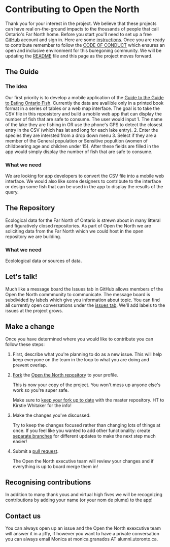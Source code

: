 # Contributing to Open the North 

Thank you for your interest in the project. We believe that these projects can have real on-the-ground impacts to the thousands of people that call Ontario's Far North home. Before you start you'll need to set up a free [GitHub][link_github] account and sign in. Here are some [instructions][link_signupinstructions]. Once you are ready to contribute remember to follow the [CODE OF CONDUCT][link_COC] which ensures an open and inclusive environment for this buregoning community. We will be updating the [README][README_link] file and this page as the project moves forward. 

## The Guide
### The idea
Our first priority is to develop a mobile application of the [Guide to the Guide to Eating Ontario Fish][link_Guide]. Currently the data are availible only in a printed book format in a series of tables or a web map interface. The goal is to take the CSV file in this reposistory and build a mobile web app that can display the number of fish that are safe to consume. The user would input 1. The name of the lake they are fishing in OR use the phone's GPS to detect the closest entry in the CSV (which has lat and long for each lake entry). 2. Enter the species they are intersted from a drop down menu 3. Select if they are a member of the General population or Sensitive popultion (women of childbearing age and children under 15). After these fields are filled in the app would simply display the number of fish that are safe to consume. 

### What we need
We are looking for app developers to convert the CSV file into a mobile web interface. We would also like some designers to contribute to the interface or design some fish that can be used in the app to display the results of the query. 

## The Repository 
Ecological data for the Far North of Ontario is strewn about in many litteral and figuratively closed repositories. As part of Open the North we are soliciting data from the Far North which we could host in the open repository we are building. 

### What we need
Ecolological data or sources of data.

## Let's talk! 
Much like a message board the Issues tab in GitHub allows members of the Open the North commmunity to communicate. The message board is subdivided by labels which give you information about topic. You can find all currently open conversations under the [issues tab][link_issues]. We'll add labels to the issues at the project grows. 

## Make a change
Once you have determined where you would like to contribute you can follow these steps:

1. First, describe what you're planning to do as a new issue. This will help keep everyone on the team in the loop to what you are doing and prevent overlap. 
        
2. [Fork][link_fork] the [Open the North repository][link_OTNrepo] to your profile.

    This is now your copy of the project. You won't mess up anyone else's work so you're super safe.
    
    Make sure to [keep your fork up to date][link_updateupstreamwiki] with the master repository. HT to Kirstie Whitaker for the info! 

3. Make the changes you've discussed.

    Try to keep the changes focused rather than changing lots of things at once. If you feel like you wanted to add other functionality: create [separate branches][link_branches] for different updates to make the next step much easier!

4. Submit a [pull request][link_pullrequest].
    
    The Open the North executive team will review your changes and if everything is up to board merge them in!

## Recognising contributions
In addition to many thank yous and virtual high fives we will be recognizing contributions by adding your name (or your nom de plume) to the app! 

## Contact us 
You can always open up an issue and the Open the North exexcutive team will answer it in a jiffy, if however you want to have a private conversation you can always email Monica at monica.granados AT alumni.utoronto.ca.

[link_github]: https://github.com/
[link_signupinstructions]: https://help.github.com/articles/signing-up-for-a-new-github-account
[link_COC]: https://github.com/Monsauce/Open-the-North/blob/master/CODE%20OF%20CONDUCT.md
[README_link]: https://github.com/Monsauce/Open-the-North/blob/master/README.md
[link_Guide]: https://www.ontario.ca/page/eating-ontario-fish-2017-18
[link_issues]: https://github.com/Monsauce/Open-the-North/issues
[link_fork]: https://help.github.com/articles/fork-a-repo/
[link_OTNrepo]: https://github.com/Monsauce/Open-the-North
[link_updateupstreamwiki]: https://github.com/KirstieJane/STEMMRoleModels/wiki/Syncing-your-fork-to-the-original-repository-via-the-browser
[link_branches]: https://help.github.com/articles/creating-and-deleting-branches-within-your-repository/
[link_pullrequest]: https://help.github.com/articles/proposing-changes-to-a-project-with-pull-requests/
